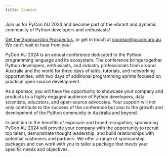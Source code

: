 ```yaml
---
title: Sponsor
---
```


Join us for PyCon AU 2024 and become part of the vibrant and dynamic community of Python developers and enthusiasts!

[Get the Sponsorship Prospectus](/files/PyCon%20AU%202024%20-%20Sponsorship%20Prospectus%20-%20July%20Update.pdf), or get in touch at sponsor@pycon.org.au. We can't wait to hear from you!

PyCon AU 2024 is an annual conference dedicated to the Python programming language and its ecosystem. The conference brings together Python developers, enthusiasts, and industry professionals from around Australia and the world for three days of talks, tutorials, and networking opportunities, with two days of additional programming sprints focused on practical open source development.

As a sponsor, you will have the opportunity to showcase your company and products to a highly engaged audience of Python developers, data scientists, educators, and open-source advocates. Your support will not only contribute to the success of the conference but also to the growth and development of the Python community in Australia and beyond.

In addition to the benefits of exposure and brand recognition, sponsoring PyCon AU 2024 will provide your company with the opportunity to recruit top talent, demonstrate thought leadership, and build relationships with potential customers and partners. We offer a range of sponsorship packages and can work with you to tailor a package that meets your specific needs and objectives.
